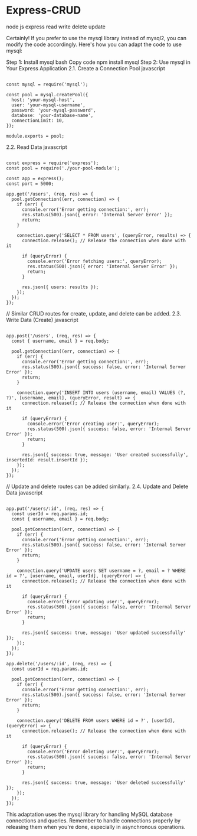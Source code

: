 # Express-CRUD
node js express read write delete update


Certainly! If you prefer to use the mysql library instead of mysql2, you can modify the code accordingly. Here's how you can adapt the code to use mysql:

Step 1: Install mysql
bash
Copy code
npm install mysql
Step 2: Use mysql in Your Express Application
2.1. Create a Connection Pool
javascript

```

const mysql = require('mysql');

const pool = mysql.createPool({
  host: 'your-mysql-host',
  user: 'your-mysql-username',
  password: 'your-mysql-password',
  database: 'your-database-name',
  connectionLimit: 10,
});

module.exports = pool;
```

2.2. Read Data
javascript
```

const express = require('express');
const pool = require('./your-pool-module');

const app = express();
const port = 5000;

app.get('/users', (req, res) => {
  pool.getConnection((err, connection) => {
    if (err) {
      console.error('Error getting connection:', err);
      res.status(500).json({ error: 'Internal Server Error' });
      return;
    }

    connection.query('SELECT * FROM users', (queryError, results) => {
      connection.release(); // Release the connection when done with it

      if (queryError) {
        console.error('Error fetching users:', queryError);
        res.status(500).json({ error: 'Internal Server Error' });
        return;
      }

      res.json({ users: results });
    });
  });
});
```

// Similar CRUD routes for create, update, and delete can be added.
2.3. Write Data (Create)
javascript
```

app.post('/users', (req, res) => {
  const { username, email } = req.body;

  pool.getConnection((err, connection) => {
    if (err) {
      console.error('Error getting connection:', err);
      res.status(500).json({ success: false, error: 'Internal Server Error' });
      return;
    }

    connection.query('INSERT INTO users (username, email) VALUES (?, ?)', [username, email], (queryError, result) => {
      connection.release(); // Release the connection when done with it

      if (queryError) {
        console.error('Error creating user:', queryError);
        res.status(500).json({ success: false, error: 'Internal Server Error' });
        return;
      }

      res.json({ success: true, message: 'User created successfully', insertedId: result.insertId });
    });
  });
});

```

// Update and delete routes can be added similarly.
2.4. Update and Delete Data
javascript
```

app.put('/users/:id', (req, res) => {
  const userId = req.params.id;
  const { username, email } = req.body;

  pool.getConnection((err, connection) => {
    if (err) {
      console.error('Error getting connection:', err);
      res.status(500).json({ success: false, error: 'Internal Server Error' });
      return;
    }

    connection.query('UPDATE users SET username = ?, email = ? WHERE id = ?', [username, email, userId], (queryError) => {
      connection.release(); // Release the connection when done with it

      if (queryError) {
        console.error('Error updating user:', queryError);
        res.status(500).json({ success: false, error: 'Internal Server Error' });
        return;
      }

      res.json({ success: true, message: 'User updated successfully' });
    });
  });
});

app.delete('/users/:id', (req, res) => {
  const userId = req.params.id;

  pool.getConnection((err, connection) => {
    if (err) {
      console.error('Error getting connection:', err);
      res.status(500).json({ success: false, error: 'Internal Server Error' });
      return;
    }

    connection.query('DELETE FROM users WHERE id = ?', [userId], (queryError) => {
      connection.release(); // Release the connection when done with it

      if (queryError) {
        console.error('Error deleting user:', queryError);
        res.status(500).json({ success: false, error: 'Internal Server Error' });
        return;
      }

      res.json({ success: true, message: 'User deleted successfully' });
    });
  });
});
```

This adaptation uses the mysql library for handling MySQL database connections and queries. Remember to handle connections properly by releasing them when you're done, especially in asynchronous operations.






